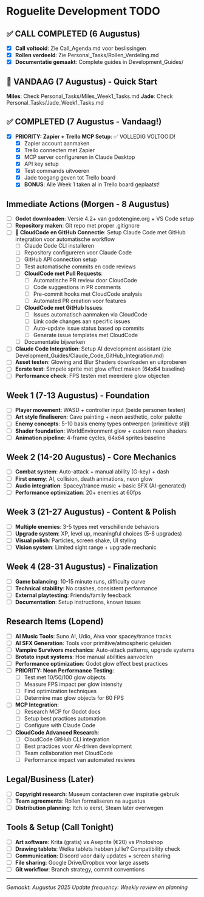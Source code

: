 # Roguelite Development TODO

## ✅ CALL COMPLETED (6 Augustus)
- [x] **Call voltooid**: Zie Call_Agenda.md voor beslissingen
- [x] **Rollen verdeeld**: Zie Personal_Tasks/Rollen_Verdeling.md
- [x] **Documentatie gemaakt**: Complete guides in Development_Guides/

## 🌟 VANDAAG (7 Augustus) - Quick Start
**Miles**: Check Personal_Tasks/Miles_Week1_Tasks.md
**Jade**: Check Personal_Tasks/Jade_Week1_Tasks.md

## ✅ COMPLETED (7 Augustus - Vandaag!)
- [x] **PRIORITY: Zapier + Trello MCP Setup**: ✅ VOLLEDIG VOLTOOID!
  - [x] Zapier account aanmaken
  - [x] Trello connecten met Zapier
  - [x] MCP server configureren in Claude Desktop
  - [x] API key setup
  - [x] Test commands uitvoeren
  - [x] Jade toegang geven tot Trello board
  - [x] **BONUS**: Alle Week 1 taken al in Trello board geplaatst!

## Immediate Actions (Morgen - 8 Augustus)
- [ ] **Godot downloaden**: Versie 4.2+ van godotengine.org + VS Code setup
- [ ] **Repository maken**: Git repo met proper .gitignore
- [ ] **🔗 CloudCode en GitHub Connectie**: Setup Claude Code met GitHub integration voor automatische workflow
  - [ ] Claude Code CLI installeren
  - [ ] Repository configureren voor Claude Code
  - [ ] GitHub API connection setup
  - [ ] Test automatische commits en code reviews
  - [ ] **CloudCode met Pull Requests**: 
    - [ ] Automatische PR review door CloudCode
    - [ ] Code suggestions in PR comments
    - [ ] Pre-commit hooks met CloudCode analysis
    - [ ] Automated PR creation voor features
  - [ ] **CloudCode met GitHub Issues**:
    - [ ] Issues automatisch aanmaken via CloudCode
    - [ ] Link code changes aan specific issues
    - [ ] Auto-update issue status based op commits
    - [ ] Generate issue templates met CloudCode
  - [ ] Documentatie bijwerken
- [ ] **Claude Code Integration**: Setup AI development assistant (zie Development_Guides/Claude_Code_GitHub_Integration.md)
- [ ] **Asset testen**: Glowing and Blur Shaders downloaden en uitproberen
- [ ] **Eerste test**: Simpele sprite met glow effect maken (64x64 baseline)
- [ ] **Performance check**: FPS testen met meerdere glow objecten

## Week 1 (7-13 Augustus) - Foundation
- [ ] **Player movement**: WASD + controller input (beide personen testen)
- [ ] **Art style finaliseren**: Cave painting + neon aesthetic, color palette
- [ ] **Enemy concepts**: 5-10 basis enemy types ontwerpen (primitieve stijl)
- [ ] **Shader foundation**: WorldEnvironment glow + custom neon shaders
- [ ] **Animation pipeline**: 4-frame cycles, 64x64 sprites baseline

## Week 2 (14-20 Augustus) - Core Mechanics
- [ ] **Combat system**: Auto-attack + manual ability (G-key) + dash
- [ ] **First enemy**: AI, collision, death animations, neon glow
- [ ] **Audio integration**: Spacey/trance music + basic SFX (AI-generated)
- [ ] **Performance optimization**: 20+ enemies at 60fps

## Week 3 (21-27 Augustus) - Content & Polish
- [ ] **Multiple enemies**: 3-5 types met verschillende behaviors
- [ ] **Upgrade system**: XP, level up, meaningful choices (5-8 upgrades)
- [ ] **Visual polish**: Particles, screen shake, UI styling
- [ ] **Vision system**: Limited sight range + upgrade mechanic

## Week 4 (28-31 Augustus) - Finalization
- [ ] **Game balancing**: 10-15 minute runs, difficulty curve
- [ ] **Technical stability**: No crashes, consistent performance
- [ ] **External playtesting**: Friends/family feedback
- [ ] **Documentation**: Setup instructions, known issues

## Research Items (Lopend)
- [ ] **AI Music Tools**: Suno AI, Udio, Aiva voor spacey/trance tracks
- [ ] **AI SFX Generation**: Tools voor primitive/atmospheric geluiden  
- [ ] **Vampire Survivors mechanics**: Auto-attack patterns, upgrade systems
- [ ] **Brotato input systems**: Hoe manual abilities aanvoelen
- [ ] **Performance optimization**: Godot glow effect best practices
- [ ] **PRIORITY: Neon Performance Testing**: 
  - [ ] Test met 10/50/100 glow objects
  - [ ] Measure FPS impact per glow intensity
  - [ ] Find optimization techniques
  - [ ] Determine max glow objects for 60 FPS
- [ ] **MCP Integration**: 
  - [ ] Research MCP for Godot docs
  - [ ] Setup best practices automation
  - [ ] Configure with Claude Code
- [ ] **CloudCode Advanced Research**:
  - [ ] CloudCode GitHub CLI integration
  - [ ] Best practices voor AI-driven development
  - [ ] Team collaboration met CloudCode
  - [ ] Performance impact van automated reviews

## Legal/Business (Later)
- [ ] **Copyright research**: Museum contacteren over inspiratie gebruik
- [ ] **Team agreements**: Rollen formaliseren na augustus
- [ ] **Distribution planning**: Itch.io eerst, Steam later overwegen

## Tools & Setup (Call Tonight)
- [ ] **Art software**: Krita (gratis) vs Aseprite (€20) vs Photoshop
- [ ] **Drawing tablets**: Welke tablets hebben jullie? Compatibility check
- [ ] **Communication**: Discord voor daily updates + screen sharing
- [ ] **File sharing**: Google Drive/Dropbox voor large assets
- [ ] **Git workflow**: Branch strategy, commit conventions

---
*Gemaakt: Augustus 2025*
*Update frequency: Weekly review en planning*